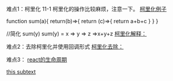 难点1：柯里化
11-1 柯里化的操作比较麻烦，注意一下。 [柯里化例子](./react_basic/11_高阶函数_函数柯里化/1_高阶函数_函数柯里化.html)

function sum(a){
    return(b)=>{
        return (c)=>{
            return a+b+c
        }
    }
}

//简化 sum(y)
sum(y) = x => y => z =>x+y+z
[柯里化解释：](https://zhuanlan.zhihu.com/p/361398128)

难点2：去除柯里化并使用回调形式
[柯里化去除：](React-exercise\react_basic\11_高阶函数_函数柯里化\2_不用函数柯里化的实现.html)

难点3： [react的生命周期](https://github.com/Ming233/FrontEnd/blob/5ed6b0b47b0744aa62036f82283528da865cb7f8/React-exercise/react_basic/12_%E7%BB%84%E4%BB%B6%E7%9A%84%E7%94%9F%E5%91%BD%E5%91%A8%E6%9C%9F/2_react%E7%94%9F%E5%91%BD%E5%91%A8%E6%9C%9F(%E6%97%A7).png)


[this subtext](./react_basic/11_高阶函数_函数柯里化/1_高阶函数_函数柯里化.html)